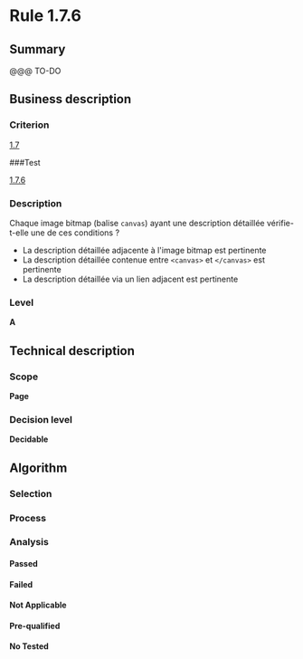 # Rule 1.7.6

## Summary

@@@ TO-DO

## Business description

### Criterion

[1.7](http://references.modernisation.gouv.fr/sites/default/files/RGAA3_RC2-1/referentiel_technique.htm#crit-1-7)

###Test

[1.7.6](http://references.modernisation.gouv.fr/sites/default/files/RGAA3_RC2-1/referentiel_technique.htm#test-1-7-6)

### Description

Chaque image bitmap (balise `canvas`) ayant une description d&eacute;taill&eacute;e v&eacute;rifie-t-elle une de ces conditions ? 
 
 * La description d&eacute;taill&eacute;e adjacente &agrave; l'image bitmap est pertinente 
 * La description d&eacute;taill&eacute;e contenue entre `<canvas>` et `</canvas>` est pertinente 
 * La description d&eacute;taill&eacute;e via un lien adjacent est pertinente 


### Level

**A**

## Technical description

### Scope

**Page**

### Decision level

**Decidable**

## Algorithm

### Selection

### Process

### Analysis

#### Passed

#### Failed

#### Not Applicable

#### Pre-qualified

#### No Tested 






